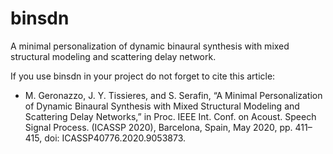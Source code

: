 # binsdn
A minimal personalization of dynamic binaural synthesis with mixed structural modeling and scattering delay network.

If you use binsdn in your project do not forget to cite this article: 
* M. Geronazzo, J. Y. Tissieres, and S. Serafin, “A Minimal Personalization of Dynamic Binaural Synthesis with Mixed Structural Modeling and Scattering Delay Networks,” in Proc. IEEE Int. Conf. on Acoust. Speech Signal Process. (ICASSP 2020), Barcelona, Spain, May 2020, pp. 411–415, doi: ICASSP40776.2020.9053873.



